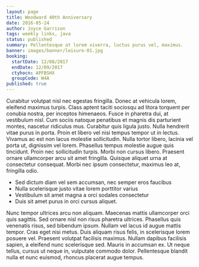 ```yaml
---
layout: page
title: Woodward 40th Anniversary
date: 2016-05-24
author: Joyce Garrison
tags: weekly links, java
status: published
summary: Pellentesque at lorem viverra, luctus purus vel, maximus.
banner: images/banner/leisure-01.jpg
booking:
  startDate: 12/08/2017
  endDate: 12/09/2017
  ctyhocn: APFBSHX
  groupCode: W4A
published: true
---
```

Curabitur volutpat nisl nec egestas fringilla. Donec at vehicula lorem, eleifend maximus turpis. Class aptent taciti sociosqu ad litora torquent per conubia nostra, per inceptos himenaeos. Fusce in pharetra dui, at vestibulum nisl. Cum sociis natoque penatibus et magnis dis parturient montes, nascetur ridiculus mus. Curabitur quis ligula justo. Nulla hendrerit vitae purus in porta. Proin et libero vel nisi tempus tempor ut in lectus. Vivamus ac est non lacus molestie sollicitudin. Nulla tortor libero, lacinia vel porta ut, dignissim vel lorem. Phasellus tempus molestie augue quis tincidunt. Proin nec sollicitudin turpis. Morbi non cursus libero. Praesent ornare ullamcorper arcu sit amet fringilla. Quisque aliquet urna at consectetur consequat. Morbi nec ipsum consectetur, maximus leo at, fringilla odio.

* Sed dictum diam vel sem accumsan, nec semper eros faucibus
* Nulla scelerisque justo vitae lorem porttitor varius
* Vestibulum sit amet magna a orci sodales consectetur
* Duis sit amet purus in orci cursus aliquet.

Nunc tempor ultrices arcu non aliquam. Maecenas mattis ullamcorper orci quis sagittis. Sed ornare nisl non risus pharetra ultrices. Phasellus quis venenatis risus, sed bibendum ipsum. Nullam vel lacus id augue mattis tempor. Cras eget nisi metus. Duis aliquam risus felis, in scelerisque lorem posuere vel. Praesent volutpat facilisis maximus. Nullam dapibus facilisis sapien, a eleifend nunc scelerisque sed. Mauris in accumsan ex. Ut neque tellus, cursus ut neque in, vulputate commodo dolor. Pellentesque blandit nulla et nunc euismod, rhoncus placerat augue tempus.
